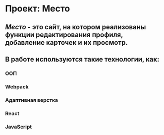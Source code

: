 # **Проект: Место**
## *Место* - это сайт, на котором реализованы функции редактирования профиля, добавление карточек и их просмотр.

## В работе используются такие технологии, как:
### ООП
### Webpack
### Адаптивная верстка
### React
### JavaScript
